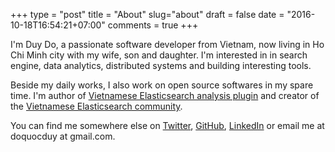 +++
type = "post"
title = "About"
slug="about"
draft = false
date = "2016-10-18T16:54:21+07:00"
comments = true
+++

I'm Duy Do, a passionate software developer from Vietnam, now living in Ho Chi Minh city with my wife, son and daughter. I'm interested in in search engine, data analytics, distributed systems and building interesting tools.

Beside my daily works, I also work on open source softwares in my spare time. I'm author of [Vietnamese Elasticsearch analysis plugin](https://github.com/duydo/elasticsearch-analysis-vietnamese) and creator of the [Vietnamese Elasticsearch community](https://www.facebook.com/groups/elasticsearchvn/).

You can find me somewhere else on [Twitter](https://twitter.com/duydo), [GitHub](https://github.com/duydo), [LinkedIn](https://vn.linkedin.com/in/duydo) or email me at doquocduy at gmail.com.
